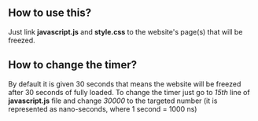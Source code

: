## How to use this?

Just link **javascript.js** and **style.css** to the website's page(s) that will be freezed.

## How to change the timer?

By default it is given 30 seconds that means the website will be freezed after 30 seconds of fully loaded. To change the timer just go to *15th* line of **javascript.js** file and change *30000* to the targeted number (it is represented as nano-seconds, where 1 second = 1000 ns)
